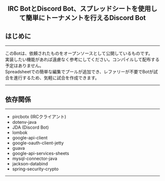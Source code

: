 <h2 align="center">
  IRC BotとDiscord Bot、スプレッドシートを使用して簡単にトーナメントを行えるDiscord Bot
</h2>

## はじめに
---

このBotは、依頼されたものをオープンソースとして公開しているものです。<br>
実装したい機能があれば遠慮なく参考にしてください。コンパイルして配布する予定はありません。<br>
Spreadsheetでの簡単な編集でプールが追加でき、レファリーが不要でBotが試合を進行するため、気軽に試合を作成できます。

---

## 依存関係
---
* pircbotx (IRCクライアント)
* dotenv-java
* JDA (Discord Bot)
* lombok
* google-api-client
* google-oauth-client-jetty
* guava
* google-api-services-sheets
* mysql-connector-java
* jackson-databind
* spring-security-crypto
---
